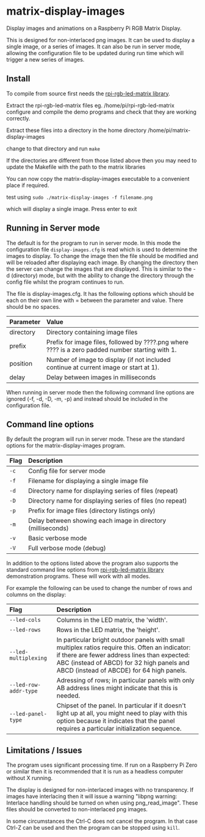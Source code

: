# matrix-display-images
Display images and animations on a Raspberry Pi RGB Matrix Display.

This is designed for non-interlaced png images. It can be used to display a single image, or a series of images.
It can also be run in server mode, allowing the configuration file to be updated during run time which will trigger a new series of images.


## Install

To compile from source first needs the [rpi-rgb-led-matrix library](https://github.com/hzeller/rpi-rgb-led-matrix).

Extract the rpi-rgb-led-matrix files
eg.
/home/pi/rpi-rgb-led-matrix
configure and compile the demo programs and check that they are working correctly.

Extract these files into a directory in the home directory
/home/pi/matrix-display-images

change to that directory and run
`make`

If the directories are different from those listed above then you may need to update the Makefile with the path to the matrix libraries

You can now copy the matrix-display-images executable to a convenient place if required.

test using
`sudo ./matrix-display-images -f filename.png`

which will display a single image. Press enter to exit


## Running in Server mode

The default is for the program to run in server mode. In this mode the configuration file `display-images.cfg` is read which is used to determine the images to display. To change the image then the file should be modified and will be reloaded after displaying each image. By changing the directory then the server can change the images that are displayed. This is similar to the -d (directory) mode, but with the ability to change the directory through the config file whilst the program continues to run.

The file is display-images.cfg. It has the following options which should be each on their own line with = between the parameter and value. There should be no spaces.

Parameter            | Value
:---------------     | :-----------------
directory            | Directory containing image files
prefix               | Prefix for image files, followed by ????.png where ???? is a zero padded number starting with 1.
position             | Number of image to display (if not included continue at current image or start at 1).
delay								 | Delay between images in milliseconds


When running in server mode then the following command line options are ignored (-f, -d, -D, -m, -p) and instead should be included in the configuration file.


## Command line options

By default the program will run in server mode. These are the standard options for the matrix-display-images program.


Flag                  | Description
:---------------      | :-----------------
`-c`                  | Config file for server mode
`-f`                  | Filename for displaying a single image file
`-d`                  | Directory name for displaying series of files (repeat)
`-D`                  | Directory name for displaying series of files (no repeat)
`-p`                  | Prefix for image files (directory listings only)
`-m`                  | Delay between showing each image in directory (milliseconds)
`-v`                  | Basic verbose mode
`-V`                  | Full verbose mode (debug)



In addition to the options listed above the program also supports the standard command line options from [rpi-rgb-led-matrix library](https://github.com/hzeller/rpi-rgb-led-matrix) demonstration programs. These will work with all modes.

For example the following can be used to change the number of rows and columns on the display:

Flag                                | Description
:---------------      | :-----------------
`--led-cols`          | Columns in the LED matrix, the 'width'.
`--led-rows`          | Rows in the LED matrix, the 'height'.
`--led-multiplexing`  | In particular bright outdoor panels with small multiplex ratios require this. Often an indicator: if there are fewer address lines than expected: ABC (instead of ABCD) for 32 high panels and ABCD (instead of ABCDE) for 64 high panels.
`--led-row-addr-type` | Adressing of rows; in particular panels with only AB address lines might indicate that this is needed.
`--led-panel-type`    | Chipset of the panel. In particular if it doesn't light up at all, you might need to play with this option because it indicates that the panel requires a particular initialization sequence.


## Limitations / Issues

The program uses significant processing time. If run on a Raspberry Pi Zero or similar then it is recommended that it is run as a headless computer without X running.

The display is designed for non-interlaced images with no transparency. If images have interlacing then it will issue a warning
"libpng warning: Interlace handling should be turned on when using png_read_image". These files should be converted to non-interlaced png images.

In some circumstances the Ctrl-C does not cancel the program. In that case Ctrl-Z can be used and then the program can be stopped using `kill`.


